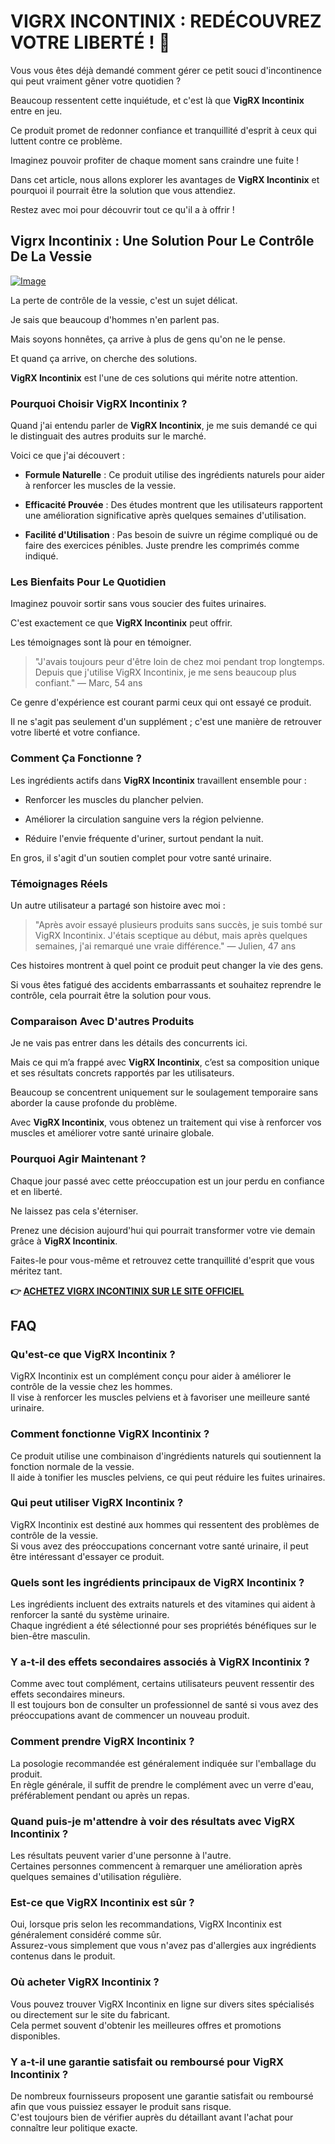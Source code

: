 # VIGRX INCONTINIX : REDÉCOUVREZ VOTRE LIBERTÉ ! 🚀

Vous vous êtes déjà demandé comment gérer ce petit souci d'incontinence qui peut vraiment gêner votre quotidien ? 

Beaucoup ressentent cette inquiétude, et c'est là que **VigRX Incontinix** entre en jeu. 

Ce produit promet de redonner confiance et tranquillité d'esprit à ceux qui luttent contre ce problème. 

Imaginez pouvoir profiter de chaque moment sans craindre une fuite ! 

Dans cet article, nous allons explorer les avantages de **VigRX Incontinix** et pourquoi il pourrait être la solution que vous attendiez. 

Restez avec moi pour découvrir tout ce qu'il a à offrir !

## Vigrx Incontinix : Une Solution Pour Le Contrôle De La Vessie

[![Image](https://www2.sellhealth.com/563/vigrx_incontinix_logo.jpg)](https://gchaffi.com/MCNlY0b5)

La perte de contrôle de la vessie, c'est un sujet délicat. 

Je sais que beaucoup d'hommes n'en parlent pas. 

Mais soyons honnêtes, ça arrive à plus de gens qu'on ne le pense.

Et quand ça arrive, on cherche des solutions.

**VigRX Incontinix** est l'une de ces solutions qui mérite notre attention.

### Pourquoi Choisir VigRX Incontinix ?

Quand j'ai entendu parler de **VigRX Incontinix**, je me suis demandé ce qui le distinguait des autres produits sur le marché. 

Voici ce que j'ai découvert :

- **Formule Naturelle** : Ce produit utilise des ingrédients naturels pour aider à renforcer les muscles de la vessie.
  
- **Efficacité Prouvée** : Des études montrent que les utilisateurs rapportent une amélioration significative après quelques semaines d'utilisation.

- **Facilité d'Utilisation** : Pas besoin de suivre un régime compliqué ou de faire des exercices pénibles. Juste prendre les comprimés comme indiqué.

### Les Bienfaits Pour Le Quotidien

Imaginez pouvoir sortir sans vous soucier des fuites urinaires. 

C'est exactement ce que **VigRX Incontinix** peut offrir. 

Les témoignages sont là pour en témoigner.

> "J'avais toujours peur d'être loin de chez moi pendant trop longtemps. Depuis que j'utilise VigRX Incontinix, je me sens beaucoup plus confiant." 
> — Marc, 54 ans

Ce genre d'expérience est courant parmi ceux qui ont essayé ce produit.

Il ne s'agit pas seulement d'un supplément ; c'est une manière de retrouver votre liberté et votre confiance.

### Comment Ça Fonctionne ?

Les ingrédients actifs dans **VigRX Incontinix** travaillent ensemble pour :

- Renforcer les muscles du plancher pelvien.
  
- Améliorer la circulation sanguine vers la région pelvienne.
  
- Réduire l'envie fréquente d'uriner, surtout pendant la nuit.

En gros, il s'agit d'un soutien complet pour votre santé urinaire.

### Témoignages Réels

Un autre utilisateur a partagé son histoire avec moi :

> "Après avoir essayé plusieurs produits sans succès, je suis tombé sur VigRX Incontinix. J'étais sceptique au début, mais après quelques semaines, j'ai remarqué une vraie différence." 
> — Julien, 47 ans

Ces histoires montrent à quel point ce produit peut changer la vie des gens.

Si vous êtes fatigué des accidents embarrassants et souhaitez reprendre le contrôle, cela pourrait être la solution pour vous.

### Comparaison Avec D'autres Produits

Je ne vais pas entrer dans les détails des concurrents ici. 

Mais ce qui m’a frappé avec **VigRX Incontinix**, c’est sa composition unique et ses résultats concrets rapportés par les utilisateurs. 

Beaucoup se concentrent uniquement sur le soulagement temporaire sans aborder la cause profonde du problème.

Avec **VigRX Incontinix**, vous obtenez un traitement qui vise à renforcer vos muscles et améliorer votre santé urinaire globale.

### Pourquoi Agir Maintenant ?

Chaque jour passé avec cette préoccupation est un jour perdu en confiance et en liberté. 

Ne laissez pas cela s'éterniser. 

Prenez une décision aujourd'hui qui pourrait transformer votre vie demain grâce à **VigRX Incontinix**.

Faites-le pour vous-même et retrouvez cette tranquillité d'esprit que vous méritez tant.



**👉 [ACHETEZ VIGRX INCONTINIX SUR LE SITE OFFICIEL](https://gchaffi.com/MCNlY0b5)**

## FAQ

### Qu'est-ce que VigRX Incontinix ?

VigRX Incontinix est un complément conçu pour aider à améliorer le contrôle de la vessie chez les hommes.  
Il vise à renforcer les muscles pelviens et à favoriser une meilleure santé urinaire.

### Comment fonctionne VigRX Incontinix ?

Ce produit utilise une combinaison d'ingrédients naturels qui soutiennent la fonction normale de la vessie.  
Il aide à tonifier les muscles pelviens, ce qui peut réduire les fuites urinaires.

### Qui peut utiliser VigRX Incontinix ?

VigRX Incontinix est destiné aux hommes qui ressentent des problèmes de contrôle de la vessie.  
Si vous avez des préoccupations concernant votre santé urinaire, il peut être intéressant d'essayer ce produit.

### Quels sont les ingrédients principaux de VigRX Incontinix ?

Les ingrédients incluent des extraits naturels et des vitamines qui aident à renforcer la santé du système urinaire.  
Chaque ingrédient a été sélectionné pour ses propriétés bénéfiques sur le bien-être masculin.

### Y a-t-il des effets secondaires associés à VigRX Incontinix ?

Comme avec tout complément, certains utilisateurs peuvent ressentir des effets secondaires mineurs.  
Il est toujours bon de consulter un professionnel de santé si vous avez des préoccupations avant de commencer un nouveau produit.

### Comment prendre VigRX Incontinix ?

La posologie recommandée est généralement indiquée sur l'emballage du produit.  
En règle générale, il suffit de prendre le complément avec un verre d'eau, préférablement pendant ou après un repas.

### Quand puis-je m'attendre à voir des résultats avec VigRX Incontinix ?

Les résultats peuvent varier d'une personne à l'autre.  
Certaines personnes commencent à remarquer une amélioration après quelques semaines d'utilisation régulière.

### Est-ce que VigRX Incontinix est sûr ?

Oui, lorsque pris selon les recommandations, VigRX Incontinix est généralement considéré comme sûr.  
Assurez-vous simplement que vous n'avez pas d'allergies aux ingrédients contenus dans le produit.

### Où acheter VigRX Incontinix ?

Vous pouvez trouver VigRX Incontinix en ligne sur divers sites spécialisés ou directement sur le site du fabricant.  
Cela permet souvent d'obtenir les meilleures offres et promotions disponibles.

### Y a-t-il une garantie satisfait ou remboursé pour VigRX Incontinix ?

De nombreux fournisseurs proposent une garantie satisfait ou remboursé afin que vous puissiez essayer le produit sans risque.  
C'est toujours bien de vérifier auprès du détaillant avant l'achat pour connaître leur politique exacte.